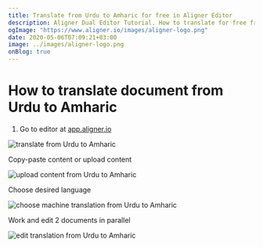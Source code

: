 ```yaml
---
title: Translate from Urdu to Amharic for free in Aligner Editor
description: Aligner Dual Editor Tutorial. How to translate for free from Urdu to Amharic. Aligner is multilingual document management platform. 
ogImage: "https://www.aligner.io/images/aligner-logo.png"
date: 2020-05-06T07:09:21+03:00
image: ../images/aligner-logo.png
onBlog: true
---
```


# How to translate document from Urdu to Amharic

1. Go to editor at [app.aligner.io](https://app.aligner.io "Aligner App web page")

![translate from Urdu to Amharic](../aligner-blank-editor.png "translate from Urdu to Amharic")

Copy-paste content or upload content

![upload content from Urdu to Amharic](../aligner-uploaded-document.png "upload content from Urdu to Amharic")

Choose desired language

![choose machine translation from Urdu to Amharic](../aligner-language-dropdown.png "choose machine translation from Urdu to Amharic")

Work and edit 2 documents in parallel

![edit translation from Urdu to Amharic](../aligner-double-sitded-editor.png "edit translation from Urdu to Amharic")


